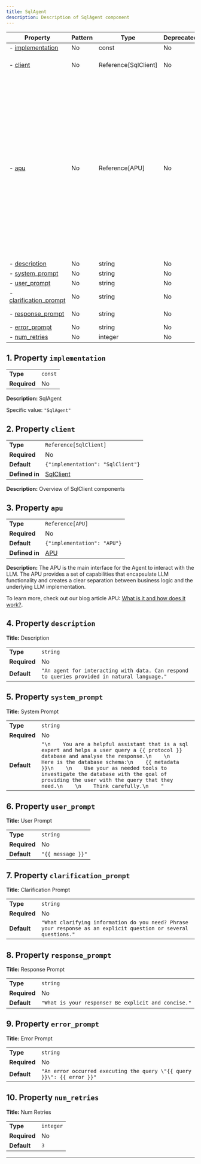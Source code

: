 ```yaml
---
title: SqlAgent
description: Description of SqlAgent component
---
```


| Property                                         | Pattern | Type                 | Deprecated | Definition                         | Title/Description                                                                                                                                                                                                                                                                                                                                                                       |
| ------------------------------------------------ | ------- | -------------------- | ---------- | ---------------------------------- | --------------------------------------------------------------------------------------------------------------------------------------------------------------------------------------------------------------------------------------------------------------------------------------------------------------------------------------------------------------------------------------- |
| - [implementation](#implementation )             | No      | const                | No         | -                                  | SqlAgent                                                                                                                                                                                                                                                                                                                                                                                |
| - [client](#client )                             | No      | Reference[SqlClient] | No         | In [SqlClient](/docs/components/sqlclient/overview) | Overview of SqlClient components                                                                                                                                                                                                                                                                                                                                                        |
| - [apu](#apu )                                   | No      | Reference[APU]       | No         | In [APU](/docs/components/apu/overview)       | The APU is the main interface for the Agent to interact with the LLM.<br />The APU provides a set of capabilities that encapsulate LLM functionality and creates a clear separation between business logic and the underlying LLM implementation.<br /><br />To learn more, check out our blog article APU: [What is it and how does it work?](https://www.eidolonai.com/what_is_apu/). |
| - [description](#description )                   | No      | string               | No         | -                                  | Description                                                                                                                                                                                                                                                                                                                                                                             |
| - [system_prompt](#system_prompt )               | No      | string               | No         | -                                  | System Prompt                                                                                                                                                                                                                                                                                                                                                                           |
| - [user_prompt](#user_prompt )                   | No      | string               | No         | -                                  | User Prompt                                                                                                                                                                                                                                                                                                                                                                             |
| - [clarification_prompt](#clarification_prompt ) | No      | string               | No         | -                                  | Clarification Prompt                                                                                                                                                                                                                                                                                                                                                                    |
| - [response_prompt](#response_prompt )           | No      | string               | No         | -                                  | Response Prompt                                                                                                                                                                                                                                                                                                                                                                         |
| - [error_prompt](#error_prompt )                 | No      | string               | No         | -                                  | Error Prompt                                                                                                                                                                                                                                                                                                                                                                            |
| - [num_retries](#num_retries )                   | No      | integer              | No         | -                                  | Num Retries                                                                                                                                                                                                                                                                                                                                                                             |

## <a name="implementation"></a>1. Property `implementation`

|              |         |
| ------------ | ------- |
| **Type**     | `const` |
| **Required** | No      |

**Description:** SqlAgent

Specific value: `"SqlAgent"`

## <a name="client"></a>2. Property `client`

|                |                                   |
| -------------- | --------------------------------- |
| **Type**       | `Reference[SqlClient]`            |
| **Required**   | No                                |
| **Default**    | `{"implementation": "SqlClient"}` |
| **Defined in** | [SqlClient](/docs/components/sqlclient/overview)   |

**Description:** Overview of SqlClient components

## <a name="apu"></a>3. Property `apu`

|                |                             |
| -------------- | --------------------------- |
| **Type**       | `Reference[APU]`            |
| **Required**   | No                          |
| **Default**    | `{"implementation": "APU"}` |
| **Defined in** | [APU](/docs/components/apu/overview)   |

**Description:** The APU is the main interface for the Agent to interact with the LLM.
The APU provides a set of capabilities that encapsulate LLM functionality and creates a clear separation between business logic and the underlying LLM implementation.

To learn more, check out our blog article APU: [What is it and how does it work?](https://www.eidolonai.com/what_is_apu/).

## <a name="description"></a>4. Property `description`

**Title:** Description

|              |                                                                                              |
| ------------ | -------------------------------------------------------------------------------------------- |
| **Type**     | `string`                                                                                     |
| **Required** | No                                                                                           |
| **Default**  | `"An agent for interacting with data. Can respond to queries provided in natural language."` |

## <a name="system_prompt"></a>5. Property `system_prompt`

**Title:** System Prompt

|              |                                                                                                                                                                                                                                                                                                                                                                        |
| ------------ | ---------------------------------------------------------------------------------------------------------------------------------------------------------------------------------------------------------------------------------------------------------------------------------------------------------------------------------------------------------------------- |
| **Type**     | `string`                                                                                                                                                                                                                                                                                                                                                               |
| **Required** | No                                                                                                                                                                                                                                                                                                                                                                     |
| **Default**  | `"\n    You are a helpful assistant that is a sql expert and helps a user query a {{ protocol }} database and analyse the response.\n    \n    Here is the database schema:\n    {{ metadata }}\n    \n    Use your as needed tools to investigate the database with the goal of providing the user with the query that they need.\n    \n    Think carefully.\n    "` |

## <a name="user_prompt"></a>6. Property `user_prompt`

**Title:** User Prompt

|              |                   |
| ------------ | ----------------- |
| **Type**     | `string`          |
| **Required** | No                |
| **Default**  | `"{{ message }}"` |

## <a name="clarification_prompt"></a>7. Property `clarification_prompt`

**Title:** Clarification Prompt

|              |                                                                                                                 |
| ------------ | --------------------------------------------------------------------------------------------------------------- |
| **Type**     | `string`                                                                                                        |
| **Required** | No                                                                                                              |
| **Default**  | `"What clarifying information do you need? Phrase your response as an explicit question or several questions."` |

## <a name="response_prompt"></a>8. Property `response_prompt`

**Title:** Response Prompt

|              |                                                     |
| ------------ | --------------------------------------------------- |
| **Type**     | `string`                                            |
| **Required** | No                                                  |
| **Default**  | `"What is your response? Be explicit and concise."` |

## <a name="error_prompt"></a>9. Property `error_prompt`

**Title:** Error Prompt

|              |                                                                        |
| ------------ | ---------------------------------------------------------------------- |
| **Type**     | `string`                                                               |
| **Required** | No                                                                     |
| **Default**  | `"An error occurred executing the query \"{{ query }}\": {{ error }}"` |

## <a name="num_retries"></a>10. Property `num_retries`

**Title:** Num Retries

|              |           |
| ------------ | --------- |
| **Type**     | `integer` |
| **Required** | No        |
| **Default**  | `3`       |

----------------------------------------------------------------------------------------------------------------------------
